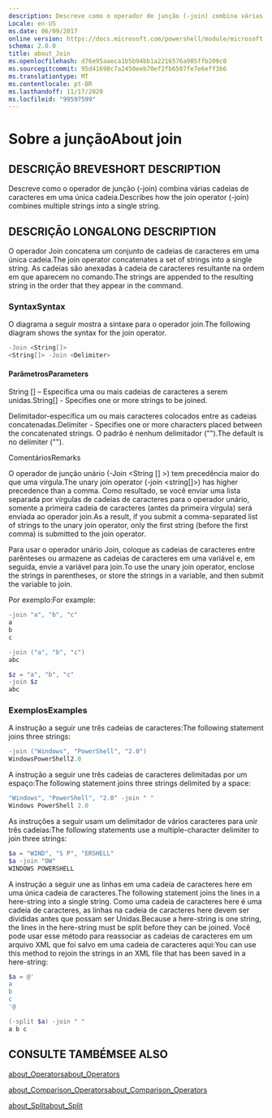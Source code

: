 ```yaml
---
description: Descreve como o operador de junção (-join) combina várias cadeias de caracteres em uma única cadeia.
Locale: en-US
ms.date: 06/09/2017
online version: https://docs.microsoft.com/powershell/module/microsoft.powershell.core/about/about_join?view=powershell-7.2&WT.mc_id=ps-gethelp
schema: 2.0.0
title: about_Join
ms.openlocfilehash: d76e95aaeca1b5b94bb1a2216576a985ffb209c0
ms.sourcegitcommit: 95d41698c7a2450eeb70ef2fb6507fe7e6eff3b6
ms.translationtype: MT
ms.contentlocale: pt-BR
ms.lasthandoff: 11/17/2020
ms.locfileid: "99597599"
---
```

# <a name="about-join"></a><span data-ttu-id="9b742-103">Sobre a junção</span><span class="sxs-lookup"><span data-stu-id="9b742-103">About join</span></span>

## <a name="short-description"></a><span data-ttu-id="9b742-104">DESCRIÇÃO BREVE</span><span class="sxs-lookup"><span data-stu-id="9b742-104">SHORT DESCRIPTION</span></span>
<span data-ttu-id="9b742-105">Descreve como o operador de junção (-join) combina várias cadeias de caracteres em uma única cadeia.</span><span class="sxs-lookup"><span data-stu-id="9b742-105">Describes how the join operator (-join) combines multiple strings into a single string.</span></span>

## <a name="long-description"></a><span data-ttu-id="9b742-106">DESCRIÇÃO LONGA</span><span class="sxs-lookup"><span data-stu-id="9b742-106">LONG DESCRIPTION</span></span>

<span data-ttu-id="9b742-107">O operador Join concatena um conjunto de cadeias de caracteres em uma única cadeia.</span><span class="sxs-lookup"><span data-stu-id="9b742-107">The join operator concatenates a set of strings into a single string.</span></span> <span data-ttu-id="9b742-108">As cadeias são anexadas à cadeia de caracteres resultante na ordem em que aparecem no comando.</span><span class="sxs-lookup"><span data-stu-id="9b742-108">The strings are appended to the resulting string in the order that they appear in the command.</span></span>

### <a name="syntax"></a><span data-ttu-id="9b742-109">Syntax</span><span class="sxs-lookup"><span data-stu-id="9b742-109">Syntax</span></span>

<span data-ttu-id="9b742-110">O diagrama a seguir mostra a sintaxe para o operador join.</span><span class="sxs-lookup"><span data-stu-id="9b742-110">The following diagram shows the syntax for the join operator.</span></span>

```powershell
-Join <String[]>
<String[]> -Join <Delimiter>
```

#### <a name="parameters"></a><span data-ttu-id="9b742-111">Parâmetros</span><span class="sxs-lookup"><span data-stu-id="9b742-111">Parameters</span></span>

<span data-ttu-id="9b742-112">String [] – Especifica uma ou mais cadeias de caracteres a serem unidas.</span><span class="sxs-lookup"><span data-stu-id="9b742-112">String[] - Specifies one or more strings to be joined.</span></span>

<span data-ttu-id="9b742-113">Delimitador-especifica um ou mais caracteres colocados entre as cadeias concatenadas.</span><span class="sxs-lookup"><span data-stu-id="9b742-113">Delimiter - Specifies one or more characters placed between the concatenated strings.</span></span> <span data-ttu-id="9b742-114">O padrão é nenhum delimitador ("").</span><span class="sxs-lookup"><span data-stu-id="9b742-114">The default is no delimiter ("").</span></span>

<span data-ttu-id="9b742-115">Comentários</span><span class="sxs-lookup"><span data-stu-id="9b742-115">Remarks</span></span>

<span data-ttu-id="9b742-116">O operador de junção unário (-Join <String [] >) tem precedência maior do que uma vírgula.</span><span class="sxs-lookup"><span data-stu-id="9b742-116">The unary join operator (-join <string[]>) has higher precedence than a comma.</span></span> <span data-ttu-id="9b742-117">Como resultado, se você enviar uma lista separada por vírgulas de cadeias de caracteres para o operador unário, somente a primeira cadeia de caracteres (antes da primeira vírgula) será enviada ao operador join.</span><span class="sxs-lookup"><span data-stu-id="9b742-117">As a result, if you submit a comma-separated list of strings to the unary join operator, only the first string (before the first comma) is submitted to the join operator.</span></span>

<span data-ttu-id="9b742-118">Para usar o operador unário Join, coloque as cadeias de caracteres entre parênteses ou armazene as cadeias de caracteres em uma variável e, em seguida, envie a variável para join.</span><span class="sxs-lookup"><span data-stu-id="9b742-118">To use the unary join operator, enclose the strings in parentheses, or store the strings in a variable, and then submit the variable to join.</span></span>

<span data-ttu-id="9b742-119">Por exemplo:</span><span class="sxs-lookup"><span data-stu-id="9b742-119">For example:</span></span>

```powershell
-join "a", "b", "c"
a
b
c

-join ("a", "b", "c")
abc

$z = "a", "b", "c"
-join $z
abc
```

### <a name="examples"></a><span data-ttu-id="9b742-120">Exemplos</span><span class="sxs-lookup"><span data-stu-id="9b742-120">Examples</span></span>

<span data-ttu-id="9b742-121">A instrução a seguir une três cadeias de caracteres:</span><span class="sxs-lookup"><span data-stu-id="9b742-121">The following statement joins three strings:</span></span>

```powershell
-join ("Windows", "PowerShell", "2.0")
WindowsPowerShell2.0
```

<span data-ttu-id="9b742-122">A instrução a seguir une três cadeias de caracteres delimitadas por um espaço:</span><span class="sxs-lookup"><span data-stu-id="9b742-122">The following statement joins three strings delimited by a space:</span></span>

```powershell
"Windows", "PowerShell", "2.0" -join " "
Windows PowerShell 2.0
```

<span data-ttu-id="9b742-123">As instruções a seguir usam um delimitador de vários caracteres para unir três cadeias:</span><span class="sxs-lookup"><span data-stu-id="9b742-123">The following statements use a multiple-character delimiter to join three strings:</span></span>

```powershell
$a = "WIND", "S P", "ERSHELL"
$a -join "OW"
WINDOWS POWERSHELL
```

<span data-ttu-id="9b742-124">A instrução a seguir une as linhas em uma cadeia de caracteres here em uma única cadeia de caracteres.</span><span class="sxs-lookup"><span data-stu-id="9b742-124">The following statement joins the lines in a here-string into a single string.</span></span> <span data-ttu-id="9b742-125">Como uma cadeia de caracteres here é uma cadeia de caracteres, as linhas na cadeia de caracteres here devem ser divididas antes que possam ser Unidas.</span><span class="sxs-lookup"><span data-stu-id="9b742-125">Because a here-string is one string, the lines in the here-string must be split before they can be joined.</span></span> <span data-ttu-id="9b742-126">Você pode usar esse método para reassociar as cadeias de caracteres em um arquivo XML que foi salvo em uma cadeia de caracteres aqui:</span><span class="sxs-lookup"><span data-stu-id="9b742-126">You can use this method to rejoin the strings in an XML file that has been saved in a here-string:</span></span>

```powershell
$a = @'
a
b
c
'@

(-split $a) -join " "
a b c
```

## <a name="see-also"></a><span data-ttu-id="9b742-127">CONSULTE TAMBÉM</span><span class="sxs-lookup"><span data-stu-id="9b742-127">SEE ALSO</span></span>

[<span data-ttu-id="9b742-128">about_Operators</span><span class="sxs-lookup"><span data-stu-id="9b742-128">about_Operators</span></span>](about_Operators.md)

[<span data-ttu-id="9b742-129">about_Comparison_Operators</span><span class="sxs-lookup"><span data-stu-id="9b742-129">about_Comparison_Operators</span></span>](about_Comparison_Operators.md)

[<span data-ttu-id="9b742-130">about_Split</span><span class="sxs-lookup"><span data-stu-id="9b742-130">about_Split</span></span>](about_Split.md)

